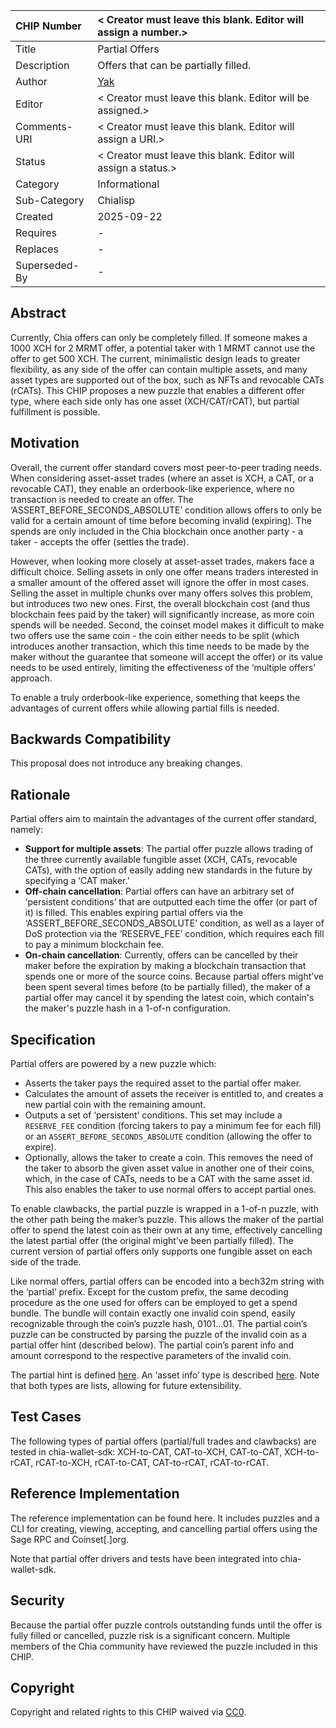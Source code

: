 CHIP Number   | < Creator must leave this blank. Editor will assign a number.>
:-------------|:----
Title         | Partial Offers
Description   | Offers that can be partially filled.
Author        | [Yak](https://github.com/yakuhito)
Editor        | < Creator must leave this blank. Editor will be assigned.>
Comments-URI  | < Creator must leave this blank. Editor will assign a URI.>
Status        | < Creator must leave this blank. Editor will assign a status.>
Category      | Informational
Sub-Category  | Chialisp
Created       | 2025-09-22
Requires      | -
Replaces      | -
Superseded-By | -

## Abstract
Currently, Chia offers can only be completely filled. If someone makes a 1000 XCH for 2 MRMT offer, a potential taker with 1 MRMT cannot use the offer to get 500 XCH. The current, minimalistic design leads to greater flexibility, as any side of the offer can contain multiple assets, and many asset types are supported out of the box, such as NFTs and revocable CATs (rCATs). This CHIP proposes a new puzzle that enables a different offer type, where each side only has one asset (XCH/CAT/rCAT), but partial fulfillment is possible.

## Motivation
Overall, the current offer standard covers most peer-to-peer trading needs. When considering asset-asset trades (where an asset is XCH, a CAT, or a revocable CAT), they enable an orderbook-like experience, where no transaction is needed to create an offer. The ‘ASSERT_BEFORE_SECONDS_ABSOLUTE’ condition allows offers to only be valid for a certain amount of time before becoming invalid (expiring). The spends are only included in the Chia blockchain once another party - a taker - accepts the offer (settles the trade).

However, when looking more closely at asset-asset trades, makers face a difficult choice. Selling assets in only one offer means traders interested in a smaller amount of the offered asset will ignore the offer in most cases. Selling the asset in multiple chunks over many offers solves this problem, but introduces two new ones. First, the overall blockchain cost (and thus blockchain fees paid by the taker) will significantly increase, as more coin spends will be needed. Second, the coinset model makes it difficult to make two offers use the same coin - the coin either needs to be split (which introduces another transaction, which this time needs to be made by the maker without the guarantee that someone will accept the offer) or its value needs to be used entirely, limiting the effectiveness of the ‘multiple offers’ approach.

To enable a truly orderbook-like experience, something that keeps the advantages of current offers while allowing partial fills is needed.

## Backwards Compatibility
This proposal does not introduce any breaking changes.

## Rationale
Partial offers aim to maintain the advantages of the current offer standard, namely:
 * **Support for multiple assets**: The partial offer puzzle allows trading of the three currently available fungible asset (XCH, CATs, revocable CATs), with the option of easily adding new standards in the future by specifying a ‘CAT maker.’
 * **Off-chain cancellation**: Partial offers can have an arbitrary set of ‘persistent conditions’ that are outputted each time the offer (or part of it) is filled. This enables expiring partial offers via the ‘ASSERT_BEFORE_SECONDS_ABSOLUTE’ condition, as well as a layer of DoS protection via the ‘RESERVE_FEE’ condition, which requires each fill to pay a minimum blockchain fee.
 * **On-chain cancellation**: Currently, offers can be cancelled by their maker before the expiration by making a blockchain transaction that spends one or more of the source coins. Because partial offers might’ve been spent several times before (to be partially filled), the maker of a partial offer may cancel it by spending the latest coin, which contain's the maker's puzzle hash in a 1-of-n configuration.

## Specification
Partial offers are powered by a new puzzle which:
 * Asserts the taker pays the required asset to the partial offer maker.
 * Calculates the amount of assets the receiver is entitled to, and creates a new partial coin with the remaining amount.
 * Outputs a set of ‘persistent’ conditions. This set may include a `RESERVE_FEE` condition (forcing takers to pay a minimum fee for each fill) or an `ASSERT_BEFORE_SECONDS_ABSOLUTE` condition (allowing the offer to expire).
 * Optionally, allows the taker to create a coin. This removes the need of the taker to absorb the given asset value in another one of their coins, which, in the case of CATs, needs to be a CAT with the same asset id. This also enables the taker to use normal offers to accept partial ones.

To enable clawbacks, the partial puzzle is wrapped in a 1-of-n puzzle, with the other path being the maker’s puzzle. This allows the maker of the partial offer to spend the latest coin as their own at any time, effectively cancelling the latest partial offer (the original might’ve been partially filled). The current version of partial offers only supports one fungible asset on each side of the trade.

Like normal offers, partial offers can be encoded into a bech32m string with the ‘partial’ prefix. Except for the custom prefix, the same decoding procedure as the one used for offers can be employed to get a spend bundle. The bundle will contain exactly one invalid coin spend, easily recognizable through the coin’s puzzle hash, 0101...01. The partial coin’s puzzle can be constructed by parsing the puzzle of the invalid coin as a partial offer hint (described below). The partial coin’s parent info and amount correspond to the respective parameters of the invalid coin.

The partial hint is defined [here](https://github.com/Yakuhito/partial/blob/master/src/types/partial_hint.rs#L43). An ‘asset info’ type is described [here](https://github.com/Yakuhito/partial/blob/master/src/types/partial_hint.rs#L9). Note that both types are lists, allowing for future extensibility.

## Test Cases

The following types of partial offers (partial/full trades and clawbacks) are tested in chia-wallet-sdk: XCH-to-CAT, CAT-to-XCH, CAT-to-CAT, XCH-to-rCAT, rCAT-to-XCH, rCAT-to-CAT, CAT-to-rCAT, rCAT-to-rCAT.

## Reference Implementation
The reference implementation can be found here. It includes puzzles and a CLI for creating, viewing, accepting, and cancelling partial offers using the Sage RPC and Coinset[.]org.

Note that partial offer drivers and tests have been integrated into chia-wallet-sdk.


## Security
Because the partial offer puzzle controls outstanding funds until the offer is fully filled or cancelled, puzzle risk is a significant concern. Multiple members of the Chia community have reviewed the puzzle included in this CHIP.

## Copyright
Copyright and related rights to this CHIP waived via [CC0](https://creativecommons.org/publicdomain/zero/1.0/).
